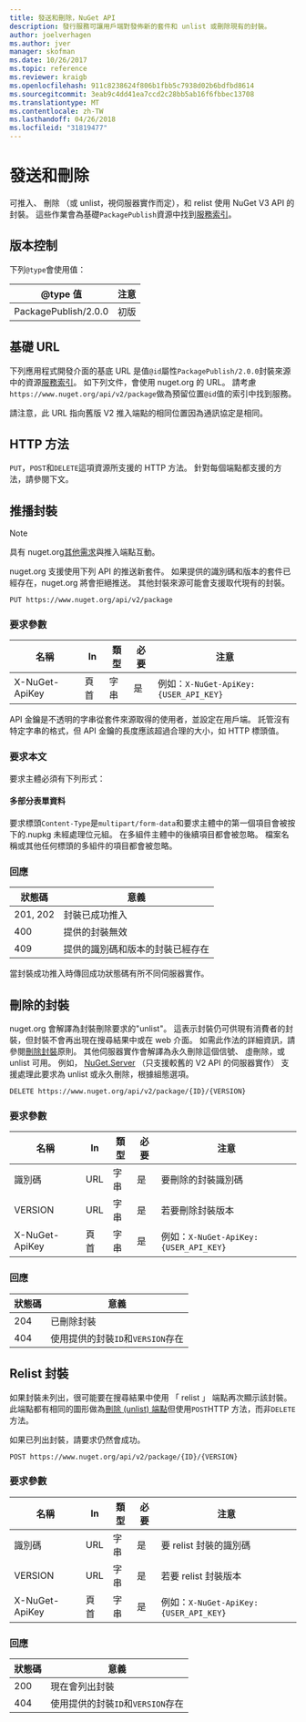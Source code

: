 ```yaml
---
title: 發送和刪除，NuGet API
description: 發行服務可讓用戶端對發佈新的套件和 unlist 或刪除現有的封裝。
author: joelverhagen
ms.author: jver
manager: skofman
ms.date: 10/26/2017
ms.topic: reference
ms.reviewer: kraigb
ms.openlocfilehash: 911c8238624f806b1fbb5c7938d02b6bdfbd8614
ms.sourcegitcommit: 3eab9c4dd41ea7ccd2c28bb5ab16f6fbbec13708
ms.translationtype: MT
ms.contentlocale: zh-TW
ms.lasthandoff: 04/26/2018
ms.locfileid: "31819477"
---
```

# <a name="push-and-delete"></a>發送和刪除

可推入、 刪除 （或 unlist，視伺服器實作而定），和 relist 使用 NuGet V3 API 的封裝。 這些作業會為基礎`PackagePublish`資源中找到[服務索引](service-index.md)。

## <a name="versioning"></a>版本控制

下列`@type`會使用值：

@type 值          | 注意
-------------------- | -----
PackagePublish/2.0.0 | 初版

## <a name="base-url"></a>基礎 URL

下列應用程式開發介面的基底 URL 是值`@id`屬性`PackagePublish/2.0.0`封裝來源中的資源[服務索引](service-index.md)。 如下列文件，會使用 nuget.org 的 URL。 請考慮`https://www.nuget.org/api/v2/package`做為預留位置`@id`值的索引中找到服務。

請注意，此 URL 指向舊版 V2 推入端點的相同位置因為通訊協定是相同。

## <a name="http-methods"></a>HTTP 方法

`PUT`，`POST`和`DELETE`這項資源所支援的 HTTP 方法。 針對每個端點都支援的方法，請參閱下文。

## <a name="push-a-package"></a>推播封裝

> [!Note]
> 具有 nuget.org[其他需求](NuGet-Protocols.md)與推入端點互動。

nuget.org 支援使用下列 API 的推送新套件。 如果提供的識別碼和版本的套件已經存在，nuget.org 將會拒絕推送。 其他封裝來源可能會支援取代現有的封裝。

    PUT https://www.nuget.org/api/v2/package

### <a name="request-parameters"></a>要求參數

名稱           | In     | 類型   | 必要 | 注意
-------------- | ------ | ------ | -------- | -----
X-NuGet-ApiKey | 頁首 | 字串 | 是      | 例如：`X-NuGet-ApiKey: {USER_API_KEY}`

API 金鑰是不透明的字串從套件來源取得的使用者，並設定在用戶端。 託管沒有特定字串的格式，但 API 金鑰的長度應該超過合理的大小，如 HTTP 標頭值。

### <a name="request-body"></a>要求本文

要求主體必須有下列形式：

#### <a name="multipart-form-data"></a>多部分表單資料

要求標頭`Content-Type`是`multipart/form-data`和要求主體中的第一個項目會被按下的.nupkg 未經處理位元組。 在多組件主體中的後續項目都會被忽略。 檔案名稱或其他任何標頭的多組件的項目都會被忽略。

### <a name="response"></a>回應

狀態碼 | 意義
----------- | -------
201, 202    | 封裝已成功推入
400         | 提供的封裝無效
409         | 提供的識別碼和版本的封裝已經存在

當封裝成功推入時傳回成功狀態碼有所不同伺服器實作。

## <a name="delete-a-package"></a>刪除的封裝

nuget.org 會解譯為封裝刪除要求的"unlist"。 這表示封裝仍可供現有消費者的封裝，但封裝不會再出現在搜尋結果中或在 web 介面。 如需此作法的詳細資訊，請參閱[刪除封裝](../policies/deleting-packages.md)原則。 其他伺服器實作會解譯為永久刪除這個信號、 虛刪除，或 unlist 可用。 例如， [NuGet.Server](https://www.nuget.org/packages/NuGet.Server) （只支援較舊的 V2 API 的伺服器實作） 支援處理此要求為 unlist 或永久刪除，根據組態選項。

    DELETE https://www.nuget.org/api/v2/package/{ID}/{VERSION}

### <a name="request-parameters"></a>要求參數

名稱           | In     | 類型   | 必要 | 注意
-------------- | ------ | ------ | -------- | -----
識別碼             | URL    | 字串 | 是      | 要刪除的封裝識別碼
VERSION        | URL    | 字串 | 是      | 若要刪除封裝版本
X-NuGet-ApiKey | 頁首 | 字串 | 是      | 例如：`X-NuGet-ApiKey: {USER_API_KEY}`

### <a name="response"></a>回應

狀態碼 | 意義
----------- | -------
204         | 已刪除封裝
404         | 使用提供的封裝`ID`和`VERSION`存在

## <a name="relist-a-package"></a>Relist 封裝

如果封裝未列出，很可能要在搜尋結果中使用 「 relist 」 端點再次顯示該封裝。 此端點都有相同的圖形做為[刪除 (unlist) 端點](#delete-a-package)但使用`POST`HTTP 方法，而非`DELETE`方法。

如果已列出封裝，請要求仍然會成功。

    POST https://www.nuget.org/api/v2/package/{ID}/{VERSION}

### <a name="request-parameters"></a>要求參數

名稱           | In     | 類型   | 必要 | 注意
-------------- | ------ | ------ | -------- | -----
識別碼             | URL    | 字串 | 是      | 要 relist 封裝的識別碼
VERSION        | URL    | 字串 | 是      | 若要 relist 封裝版本
X-NuGet-ApiKey | 頁首 | 字串 | 是      | 例如：`X-NuGet-ApiKey: {USER_API_KEY}`

### <a name="response"></a>回應

狀態碼 | 意義
----------- | -------
200         | 現在會列出封裝
404         | 使用提供的封裝`ID`和`VERSION`存在
